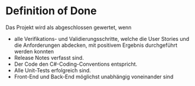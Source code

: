 # Definition of Done

Das Projekt wird als abgeschlossen gewertet, wenn
* alle Verifikations- und Validierungsschritte, welche die User Stories und die Anforderungen abdecken, mit positivem Ergebnis durchgeführt werden konnten
* Release Notes verfasst sind.
* Der Code den C#-Coding-Conventions entspricht.
* Alle Unit-Tests erfolgreich sind.
* Front-End und Back-End möglichst unabhängig voneinander sind

